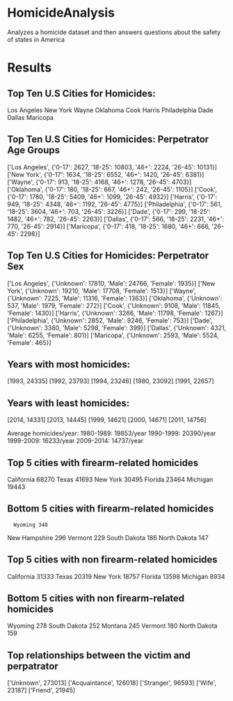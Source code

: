 # HomicideAnalysis
Analyzes a homicide dataset and then answers questions about the safety of states in America

# Results
## Top Ten U.S Cities for Homicides: 
Los Angeles
New York
Wayne
Oklahoma
Cook
Harris
Philadelphia
Dade
Dallas
Maricopa

## Top Ten U.S Cities for Homicides: Perpetrator Age Groups 
['Los Angeles', {'0-17': 2627, '18-25': 10803, '46+': 2224, '26-45': 10131}]
['New York', {'0-17': 1634, '18-25': 6552, '46+': 1420, '26-45': 6381}]
['Wayne', {'0-17': 913, '18-25': 4168, '46+': 1278, '26-45': 4703}]
['Oklahoma', {'0-17': 180, '18-25': 667, '46+': 242, '26-45': 1105}]
['Cook', {'0-17': 1780, '18-25': 5409, '46+': 1099, '26-45': 4932}]
['Harris', {'0-17': 949, '18-25': 4348, '46+': 1192, '26-45': 4775}]
['Philadelphia', {'0-17': 561, '18-25': 3604, '46+': 703, '26-45': 3226}]
['Dade', {'0-17': 299, '18-25': 1482, '46+': 782, '26-45': 2263}]
['Dallas', {'0-17': 566, '18-25': 2231, '46+': 770, '26-45': 2914}]
['Maricopa', {'0-17': 418, '18-25': 1680, '46+': 666, '26-45': 2298}]

## Top Ten U.S Cities for Homicides: Perpetrator Sex 
['Los Angeles', {'Unknown': 17810, 'Male': 24766, 'Female': 1935}]
['New York', {'Unknown': 19210, 'Male': 17708, 'Female': 1513}]
['Wayne', {'Unknown': 7225, 'Male': 11316, 'Female': 1363}]
['Oklahoma', {'Unknown': 537, 'Male': 1979, 'Female': 272}]
['Cook', {'Unknown': 9108, 'Male': 11845, 'Female': 1430}]
['Harris', {'Unknown': 3266, 'Male': 11798, 'Female': 1267}]
['Philadelphia', {'Unknown': 2852, 'Male': 9246, 'Female': 753}]
['Dade', {'Unknown': 3380, 'Male': 5298, 'Female': 399}]
['Dallas', {'Unknown': 4321, 'Male': 6255, 'Female': 801}]
['Maricopa', {'Unknown': 2593, 'Male': 5524, 'Female': 465}]

## Years with most homicides:
[1993, 24335]
[1992, 23793]
[1994, 23246]
[1980, 23092]
[1991, 22657]

## Years with least homicides:
[2014, 14331]
[2013, 14445]
[1999, 14621]
[2000, 14671]
[2011, 14756]

Average homicides/year:
1980-1989: 19853/year
1990-1999: 20390/year
1999-2009: 16233/year
2009-2014: 14737/year

## Top 5 cities with firearm-related homicides
California 68270
     Texas 41693
  New York 30495
   Florida 23464
  Michigan 19443

## Bottom 5 cities with firearm-related homicides
      Wyoming 348
New Hampshire 296
      Vermont 229
 South Dakota 186
 North Dakota 147

## Top 5 cities with non firearm-related homicides
California 31333
     Texas 20319
  New York 18757
   Florida 13598
  Michigan  8934

## Bottom 5 cities with non firearm-related homicides
Wyoming 278
South Dakota 252
Montana 245
Vermont 180
North Dakota 159

## Top relationships between the victim and perpatrator
['Unknown', 273013]
['Acquaintance', 126018]
['Stranger', 96593]
['Wife', 23187]
['Friend', 21945]


